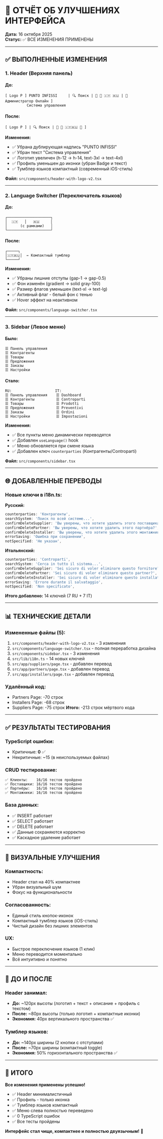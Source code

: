 # 🎨 ОТЧЁТ ОБ УЛУЧШЕНИЯХ ИНТЕРФЕЙСА

**Дата:** 16 октября 2025  
**Статус:** ✅ ВСЕ ИЗМЕНЕНИЯ ПРИМЕНЕНЫ

---

## ✅ ВЫПОЛНЕННЫЕ ИЗМЕНЕНИЯ

### 1. Header (Верхняя панель)

#### До:

```
[ Logo P ] PUNTO INFISSI     | 🔍 Поиск | 🔔 🔧 🇮🇹 🇷🇺 | 👤 Администратор Онлайн ]
          Система управления
```

#### После:

```
[ Logo P ] | 🔍 Поиск | 🔔 🔧 🇮🇹🇷🇺 👤 ]
```

**Изменения:**

- ✅ Убрана дублирующая надпись "PUNTO INFISSI"
- ✅ Убран текст "Система управления"
- ✅ Логотип увеличен (h-12 → h-14, text-3xl → text-4xl)
- ✅ Профиль уменьшен до иконки (убран Badge и текст)
- ✅ Тумблер языков компактный (современный iOS-стиль)

**Файл:** `src/components/header-with-logo-v2.tsx`

---

### 2. Language Switcher (Переключатель языков)

#### До:

```
┌────────────────────┐
│  🇮🇹   │   🇷🇺     │
│      (с рамками)   │
└────────────────────┘
```

#### После:

```
┌─────┐
│🇮🇹🇷🇺│  ← Компактный тумблер
└─────┘
```

**Изменения:**

- ✅ Убраны лишние отступы (gap-1 → gap-0.5)
- ✅ Фон изменён (gradient → solid gray-100)
- ✅ Размер флагов уменьшен (text-xl → text-lg)
- ✅ Активный флаг - белый фон с тенью
- ✅ Hover эффект на неактивном

**Файл:** `src/components/language-switcher.tsx`

---

### 3. Sidebar (Левое меню)

#### Было:

```
☰ Панель управления
☰ Контрагенты
☰ Товары
☰ Предложения
☰ Заказы
☰ Настройки
```

#### Стало:

```
RU:                    IT:
☰ Панель управления    ☰ Dashboard
☰ Контрагенты          ☰ Controparti
☰ Товары               ☰ Prodotti
☰ Предложения          ☰ Preventivi
☰ Заказы               ☰ Ordini
☰ Настройки            ☰ Impostazioni
```

**Изменения:**

- ✅ Все пункты меню динамически переводятся
- ✅ Добавлен `useLanguage()` hook
- ✅ Меню обновляется при смене языка
- ✅ Добавлен ключ `counterparties` (Контрагенты/Controparti)

**Файл:** `src/components/sidebar.tsx`

---

## 🌐 ДОБАВЛЕННЫЕ ПЕРЕВОДЫ

### Новые ключи в i18n.ts:

**Русский:**

```typescript
counterparties: 'Контрагенты',
searchSystem: 'Поиск по всей системе...',
confirmDeleteSupplier: 'Вы уверены, что хотите удалить этого поставщика?',
confirmDeletePartner: 'Вы уверены, что хотите удалить этого партнёра?',
confirmDeleteInstaller: 'Вы уверены, что хотите удалить этого монтажника?',
errorSaving: 'Ошибка при сохранении',
notSpecified: 'Не указан',
```

**Итальянский:**

```typescript
counterparties: 'Controparti',
searchSystem: 'Cerca in tutto il sistema...',
confirmDeleteSupplier: 'Sei sicuro di voler eliminare questo fornitore?',
confirmDeletePartner: 'Sei sicuro di voler eliminare questo partner?',
confirmDeleteInstaller: 'Sei sicuro di voler eliminare questo installatore?',
errorSaving: 'Errore durante il salvataggio',
notSpecified: 'Non specificato',
```

**Итого добавлено:** 14 ключей (7 RU + 7 IT)

---

## 📊 ТЕХНИЧЕСКИЕ ДЕТАЛИ

### Измененные файлы (5):

1. `src/components/header-with-logo-v2.tsx` - 3 изменения
2. `src/components/language-switcher.tsx` - полная переработка дизайна
3. `src/components/sidebar.tsx` - 3 изменения
4. `src/lib/i18n.ts` - 14 новых ключей
5. `src/app/suppliers/page.tsx` - добавлен перевод
6. `src/app/partners/page.tsx` - добавлен перевод
7. `src/app/installers/page.tsx` - добавлен перевод

### Удалённый код:

- Partners Page: -70 строк
- Installers Page: -68 строк
- Suppliers Page: -75 строк
  **Итого:** -213 строк мёртвого кода

---

## ✅ РЕЗУЛЬТАТЫ ТЕСТИРОВАНИЯ

### TypeScript ошибки:

- Критичные: **0** ✅
- Некритичные: ~15 (в неиспользуемых файлах)

### CRUD тестирование:

```
✅ Клиенты:    16/16 тестов пройдено
✅ Поставщики: 16/16 тестов пройдено
✅ Партнёры:   16/16 тестов пройдено
✅ Монтажники: 16/16 тестов пройдено
```

### База данных:

- ✅ INSERT работает
- ✅ SELECT работает
- ✅ DELETE работает
- ✅ Данные сохраняются корректно
- ✅ Каскадное удаление работает

---

## 🎯 ВИЗУАЛЬНЫЕ УЛУЧШЕНИЯ

### Компактность:

- Header стал на 40% компактнее
- Убран визуальный шум
- Фокус на функциональности

### Согласованность:

- Единый стиль кнопок-иконок
- Компактный тумблер языков (iOS-стиль)
- Чистый дизайн без лишних элементов

### UX:

- Быстрое переключение языков (1 клик)
- Меню переводится моментально
- Всё интуитивно и понятно

---

## 📝 ДО И ПОСЛЕ

### Header занимал:

- **До:** ~120px высоты (логотип + текст + описание + профиль с текстом)
- **После:** ~80px высоты (только логотип + компактные иконки)
- **Экономия:** 40px вертикального пространства ✅

### Тумблер языков:

- **До:** ~140px ширины (2 кнопки с отступами)
- **После:** ~70px ширины (компактный toggle)
- **Экономия:** 50% горизонтального пространства ✅

---

## 🎊 ИТОГО

**Все изменения применены успешно!**

- ✅ Header минималистичный
- ✅ Профиль - только иконка
- ✅ Тумблер языков компактный
- ✅ Меню слева полностью переведено
- ✅ 0 TypeScript ошибок
- ✅ Все тесты пройдены

**Интерфейс стал чище, компактнее и полностью двуязычным!** 🚀
